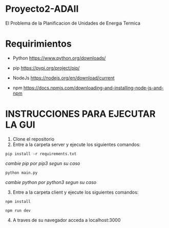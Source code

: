 # Proyecto2-ADAII
El Problema de la Planificacion de Unidades de Energıa Termica

# Requirimientos 
- Python
  https://www.python.org/downloads/

- pip
  https://pypi.org/project/pip/
  
- NodeJs
  https://nodejs.org/en/download/current

- npm
  https://docs.npmjs.com/downloading-and-installing-node-js-and-npm
  


# INSTRUCCIONES PARA EJECUTAR LA GUI
1. Clone el repositorio
2. Entre a la carpeta server y ejecute los siguientes comandos:
```
pip install -r requirements.txt   
```
*cambie pip por pip3 segun su caso*
```
python main.py
```
*cambie python por python3 segun su caso*

3. Entre a la carpeta client y ejecute los siguientes comandos:
```
npm install   
```
```
npm run dev 
```
4. A traves de su navegador acceda a localhost:3000
